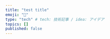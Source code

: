 ```yaml
---
title: "test title"
emoji: "🐡"
type: "tech" # tech: 技術記事 / idea: アイデア
topics: []
published: false
---
```

